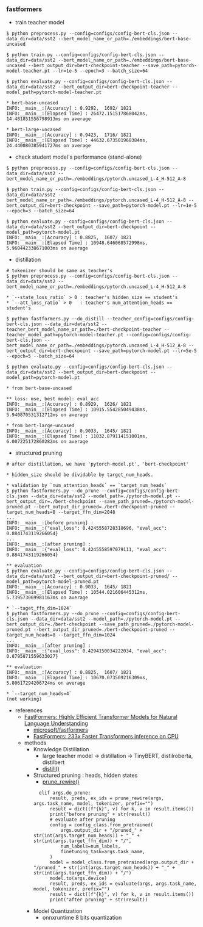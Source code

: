 ### fastformers

- train teacher model
```
$ python preprocess.py --config=configs/config-bert-cls.json --data_dir=data/sst2 --bert_model_name_or_path=./embeddings/bert-base-uncased

$ python train.py --config=configs/config-bert-cls.json --data_dir=data/sst2 --bert_model_name_or_path=./embeddings/bert-base-uncased --bert_output_dir=bert-checkpoint-teacher --save_path=pytorch-model-teacher.pt --lr=1e-5 --epoch=3 --batch_size=64

$ python evaluate.py --config=configs/config-bert-cls.json --data_dir=data/sst2 --bert_output_dir=bert-checkpoint-teacher --model_path=pytorch-model-teacher.pt

* bert-base-uncased
INFO:__main__:[Accuracy] : 0.9292,  1692/ 1821
INFO:__main__:[Elapsed Time] : 26472.151517868042ms, 14.481851556798913ms on average

* bert-large-uncased
INFO:__main__:[Accuracy] : 0.9423,  1716/ 1821
INFO:__main__:[Elapsed Time] : 44632.673501968384ms, 24.440080385941727ms on average

```

- check student model's performance (stand-alone)
```
$ python preprocess.py --config=configs/config-bert-cls.json --data_dir=data/sst2 --bert_model_name_or_path=./embeddings/pytorch.uncased_L-4_H-512_A-8

$ python train.py --config=configs/config-bert-cls.json --data_dir=data/sst2 --bert_model_name_or_path=./embeddings/pytorch.uncased_L-4_H-512_A-8 --bert_output_dir=bert-checkpoint --save_path=pytorch-model.pt --lr=1e-5 --epoch=3 --batch_size=64

$ python evaluate.py --config=configs/config-bert-cls.json --data_dir=data/sst2 --bert_output_dir=bert-checkpoint --model_path=pytorch-model.pt
INFO:__main__:[Accuracy] : 0.8825,  1607/ 1821
INFO:__main__:[Elapsed Time] : 10948.646068572998ms, 5.960442338671003ms on average

```

- distillation
```
# tokenizer should be same as teacher's 
$ python preprocess.py --config=configs/config-bert-cls.json --data_dir=data/sst2 --bert_model_name_or_path=./embeddings/pytorch.uncased_L-4_H-512_A-8

* `--state_loss_ratio` > 0 : teacher's hidden_size == student's
* `--att_loss_ratio` > 0   : teacher's num_attention_heads == student's

$ python fastformers.py --do_distill --teacher_config=configs/config-bert-cls.json --data_dir=data/sst2 --teacher_bert_model_name_or_path=./bert-checkpoint-teacher --teacher_model_path=pytorch-model-teacher.pt --config=configs/config-bert-cls.json --bert_model_name_or_path=./embeddings/pytorch.uncased_L-4_H-512_A-8 --bert_output_dir=bert-checkpoint --save_path=pytorch-model.pt --lr=5e-5 --epoch=5 --batch_size=64

$ python evaluate.py --config=configs/config-bert-cls.json --data_dir=data/sst2 --bert_output_dir=bert-checkpoint --model_path=pytorch-model.pt

* from bert-base-uncased

** loss: mse, best model: eval_acc 
INFO:__main__:[Accuracy] : 0.8929,  1626/ 1821
INFO:__main__:[Elapsed Time] : 10915.554285049438ms, 5.940870531312712ms on average

* from bert-large-uncased
INFO:__main__:[Accuracy] : 0.9033,  1645/ 1821
INFO:__main__:[Elapsed Time] : 11032.879114151001ms, 6.007225172860282ms on average

```

- structured pruning
```
# after distillation, we have 'pytorch-model.pt', 'bert-checkpoint'

* hidden_size should be dividable by target_num_heads.

* validation by `num_attention_heads` == `target_num_heads`
$ python fastformers.py --do_prune --config=configs/config-bert-cls.json --data_dir=data/sst2 --model_path=./pytorch-model.pt --bert_output_dir=./bert-checkpoint --save_path_pruned=./pytorch-model-pruned.pt --bert_output_dir_pruned=./bert-checkpoint-pruned --target_num_heads=8 --target_ffn_dim=2048
...
INFO:__main__:[before pruning] :
INFO:__main__:{"eval_loss": 0.4245558728318696, "eval_acc": 0.8841743119266054}
...
INFO:__main__:[after pruning] :
INFO:__main__:{"eval_loss": 0.4245558597079111, "eval_acc": 0.8841743119266054}

** evaluation
$ python evaluate.py --config=configs/config-bert-cls.json --data_dir=data/sst2 --bert_output_dir=bert-checkpoint-pruned/ --model_path=pytorch-model-pruned.pt
INFO:__main__:[Accuracy] : 0.9033,  1645/ 1821
INFO:__main__:[Elapsed Time] : 10544.021606445312ms, 5.739573069981167ms on average

* `--taget_ffn_dim=1024`
$ python fastformers.py --do_prune --config=configs/config-bert-cls.json --data_dir=data/sst2 --model_path=./pytorch-model.pt --bert_output_dir=./bert-checkpoint --save_path_pruned=./pytorch-model-pruned.pt --bert_output_dir_pruned=./bert-checkpoint-pruned --target_num_heads=8 --target_ffn_dim=1024
...
INFO:__main__:[after pruning] :
INFO:__main__:{"eval_loss": 0.4294150034222034, "eval_acc": 0.8795871559633027}

** evaluation
INFO:__main__:[Accuracy] : 0.8825,  1607/ 1821
INFO:__main__:[Elapsed Time] : 10670.073509216309ms, 5.80617294206724ms on average

* `--target_num_heads=4`
(not working)

```

- references
  - [FastFormers: Highly Efficient Transformer Models for Natural Language Understanding](https://arxiv.org/pdf/2010.13382.pdf)
    - [microsoft/fastformers](https://github.com/microsoft/fastformers)
    - [FastFormers: 233x Faster Transformers inference on CPU](https://parthplc.medium.com/fastformers-233x-faster-transformers-inference-on-cpu-4c0b7a720e1)
  - methods
    - Knowledge Distillation
      - large teacher model -> distillation -> TinyBERT, distilroberta, distilbert
      - [distill()](https://github.com/microsoft/fastformers/blob/main/examples/fastformers/run_superglue.py?fbclid=IwAR3mdQKsUtso0L5zKwLkrr4v9i81xnULjZFOihtf0MTncwIrV0L1eXgDT9U#L344)
    - Structured pruning : heads, hidden states
      - [prune_rewire()](https://github.com/microsoft/fastformers/blob/37bedfd7f10fedaaff5c2b419bb61fbd10485fc0/examples/fastformers/run_superglue.py#L743)
      ```
        elif args.do_prune:
            result, preds, ex_ids = prune_rewire(args, args.task_name, model, tokenizer, prefix="")
            result = dict((f"{k}", v) for k, v in result.items())
            print("before pruning" + str(result))
            # evaluate after pruning
            config = config_class.from_pretrained(
                args.output_dir + "/pruned_" + str(int(args.target_num_heads)) + "_" + str(int(args.target_ffn_dim)) + "/",
                num_labels=num_labels,
                finetuning_task=args.task_name,
            )
            model = model_class.from_pretrained(args.output_dir + "/pruned_" + str(int(args.target_num_heads)) + "_" + str(int(args.target_ffn_dim)) + "/")
            model.to(args.device)
            result, preds, ex_ids = evaluate(args, args.task_name, model, tokenizer, prefix="")
            result = dict((f"{k}", v) for k, v in result.items())
            print("after pruning" + str(result))
      ```
    - Model Quantization
      - onnxruntime 8 bits quantization
